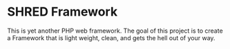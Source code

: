 SHRED Framework
===

This is yet another PHP web framework. The goal of this project is to create a
Framework that is light weight, clean, and gets the hell out of your way. 
